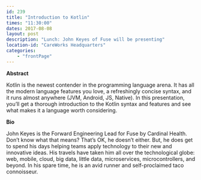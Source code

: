```yaml
---
id: 239
title: "Introduction to Kotlin"
times: "11:30:00"
dates: 2017-08-08
layout: post
description: "Lunch: John Keyes of Fuse will be presenting"
location-id: "CareWorks Headquarters"
categories: 
    - "frontPage"
---
```

 **Abstract**

Kotlin is the newest contender in the programming language arena. It has all the modern language features you love, a refreshingly concise syntax, and it runs almost anywhere (JVM, Android, JS, Native). In this presentation, you’ll get a thorough introduction to the Kotlin syntax and features and see what makes it a language worth considering.

**Bio**

John Keyes is the Forward Engineering Lead for Fuse by Cardinal Health. Don’t know what that means? That’s OK, he doesn’t either. But, he does get to spend his days helping teams apply technology to their new and innovative ideas. His travels have taken him all over the technological globe: web, mobile, cloud, big data, little data, microservices, microcontrollers, and beyond. In his spare time, he is an avid runner and self-proclaimed taco connoisseur.

